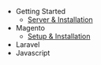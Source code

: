 - Getting Started
    - [Server & Installation](/welcome)
- Magento
    - [Setup & Installation](/magento)
- Laravel
- Javascript
  